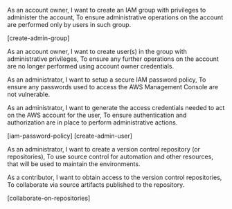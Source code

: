 As an account owner,
I want to create an IAM group with privileges to administer the account,
To ensure administrative operations on the account are performed only by users in such group.

[create-admin-group]

As an account owner,
I want to create user(s) in the group with administrative privileges,
To ensure any further operations on the account are no longer performed using account owner credentials.

As an administrator,
I want to setup a secure IAM password policy,
To ensure any passwords used to access the AWS Management Console are not vulnerable.

As an administrator,
I want to generate the access credentials needed to act on the AWS account for the user,
To ensure authentication and authorization are in place to perform administrative actions.

[iam-password-policy]
[create-admin-user]

As an administrator, 
I want to create a version control repository (or repositories),
To use source control for automation and other resources, that will be used to maintain the environments.

As a contributor,
I want to obtain access to the version control repositories,
To collaborate via source artifacts published to the repository.

[collaborate-on-repositories]
